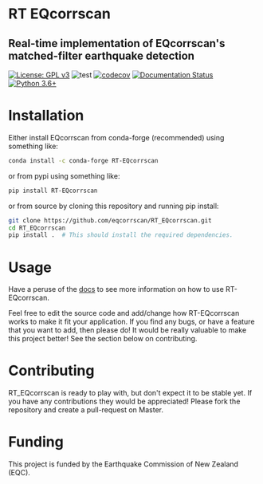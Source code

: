 # RT EQcorrscan
## Real-time implementation of EQcorrscan's matched-filter earthquake detection

[![License: GPL v3](https://img.shields.io/badge/License-GPLv3-blue.svg)](https://www.gnu.org/licenses/gpl-3.0)
![test](https://github.com/eqcorrscan/RT_EQcorrscan/workflows/test/badge.svg?branch=master)
[![codecov](https://codecov.io/gh/eqcorrscan/RT_EQcorrscan/branch/master/graph/badge.svg)](https://codecov.io/gh/eqcorrscan/RT_EQcorrscan)
[![Documentation Status](https://readthedocs.org/projects/rt-eqcorrscan/badge/?version=latest)](https://rt-eqcorrscan.readthedocs.io/en/latest/?badge=latest)
[![Python 3.6+](https://img.shields.io/badge/python-3.6+-blue.svg)](https://www.python.org/downloads/release/python-360/)  

# Installation

Either install EQcorrscan from conda-forge (recommended) using something like:
```bash
conda install -c conda-forge RT-EQcorrscan
```

or from pypi using something like:
```bash
pip install RT-EQcorrscan
```

or from source by cloning this repository and running pip install:
```bash
git clone https://github.com/eqcorrscan/RT_EQcorrscan.git
cd RT_EQcorrscan
pip install .  # This should install the required dependencies.
```

# Usage

Have a peruse of the [docs](https://rt-eqcorrscan.readthedocs.io/en/latest/)
to see more information on how to use RT-EQcorrscan. 

Feel free to edit the source code and add/change how RT-EQcorrscan works to make it fit
your application.  If you find any bugs, or have a feature that you want to add, then
please do! It would be really valuable to make this project better! See the section 
below on contributing.

# Contributing

RT_EQcorrscan is ready to play with, but don't expect it to be stable yet. If
you have any contributions they would be appreciated! Please fork the repository
and create a pull-request on Master.

# Funding

This project is funded by the Earthquake Commission of New Zealand (EQC).
